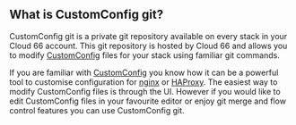 

## What is CustomConfig git?

CustomConfig git is a private git repository available on every stack in your Cloud 66 account. This git repository is hosted by Cloud 66 and allows you to modify [CustomConfig](/managing-your-stack/customconfig) files for your stack using familiar git commands.

If you are familiar with [CustomConfig](/managing-your-stack/customconfig) you know how it can be a powerful tool to customise configuration for [nginx](/web-server/nginx) or [HAProxy](/web-server/haproxy). The easiest way to modify CustomConfig files is through the UI. However if you would like to edit CustomConfig files in your favourite editor or enjoy git merge and flow control features you can use CustomConfig git.

